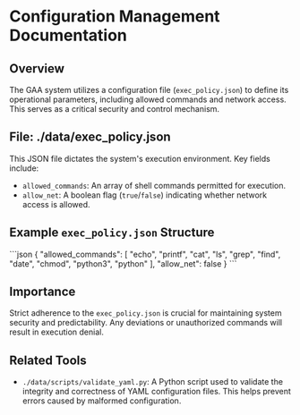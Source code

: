 # Configuration Management Documentation

## Overview
The GAA system utilizes a configuration file (`exec_policy.json`) to define its operational parameters, including allowed commands and network access. This serves as a critical security and control mechanism.

## File: ./data/exec_policy.json

This JSON file dictates the system's execution environment. Key fields include:

- `allowed_commands`: An array of shell commands permitted for execution.
- `allow_net`: A boolean flag (`true`/`false`) indicating whether network access is allowed.

## Example `exec_policy.json` Structure
\`\`\`json
{
  "allowed_commands": [
    "echo", "printf", "cat", "ls", "grep", "find", "date", "chmod", "python3", "python"
  ],
  "allow_net": false
}
\`\`\`

## Importance
Strict adherence to the `exec_policy.json` is crucial for maintaining system security and predictability. Any deviations or unauthorized commands will result in execution denial.

## Related Tools
- `./data/scripts/validate_yaml.py`: A Python script used to validate the integrity and correctness of YAML configuration files. This helps prevent errors caused by malformed configuration.
